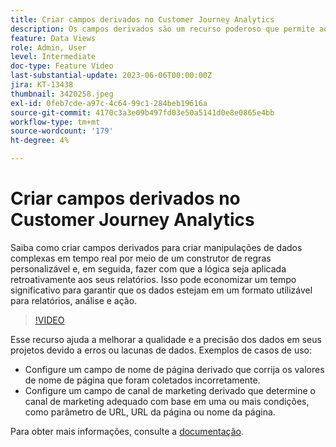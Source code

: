 ```yaml
---
title: Criar campos derivados no Customer Journey Analytics
description: Os campos derivados são um recurso poderoso que permite aos usuários criar manipulações de dados complexas dinamicamente por meio de um construtor de regras personalizável e, em seguida, fazer com que a lógica seja aplicada retroativamente aos seus relatórios, economizando tempo significativo para garantir que os dados estejam em um formato utilizável para relatórios, análise e ação.
feature: Data Views
role: Admin, User
level: Intermediate
doc-type: Feature Video
last-substantial-update: 2023-06-06T00:00:00Z
jira: KT-13438
thumbnail: 3420258.jpeg
exl-id: 0feb7cde-a97c-4c64-99c1-284beb19616a
source-git-commit: 4170c3a3e09b497fd03e50a5141d0e8e0865e4bb
workflow-type: tm+mt
source-wordcount: '179'
ht-degree: 4%

---
```


# Criar campos derivados no Customer Journey Analytics

Saiba como criar campos derivados para criar manipulações de dados complexas em tempo real por meio de um construtor de regras personalizável e, em seguida, fazer com que a lógica seja aplicada retroativamente aos seus relatórios. Isso pode economizar um tempo significativo para garantir que os dados estejam em um formato utilizável para relatórios, análise e ação.

>[!VIDEO](https://video.tv.adobe.com/v/3420258/?learn=on)

Esse recurso ajuda a melhorar a qualidade e a precisão dos dados em seus projetos devido a erros ou lacunas de dados.
Exemplos de casos de uso:

* Configure um campo de nome de página derivado que corrija os valores de nome de página que foram coletados incorretamente.
* Configure um campo de canal de marketing derivado que determine o canal de marketing adequado com base em uma ou mais condições, como parâmetro de URL, URL da página ou nome da página.

Para obter mais informações, consulte a [documentação](https://experienceleague.adobe.com/docs/analytics-platform/using/cja-dataviews/derived-fields.html?lang=pt-BR).
